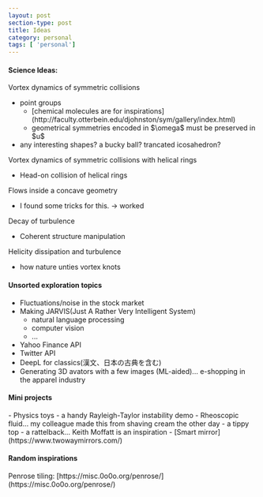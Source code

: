 ```yaml
---
layout: post
section-type: post
title: Ideas
category: personal
tags: [ 'personal']
---
```

<h4>Science Ideas:</h4>

<p>Vortex dynamics of symmetric collisions</p>

<ul>
  <li>point groups
    <ul>
      <li>[chemical molecules are for inspirations](http://faculty.otterbein.edu/djohnston/sym/gallery/index.html)</li>
      <li>geometrical symmetries encoded in $\omega$ must be preserved in $u$</li>
    </ul>
  </li>
 <li>any interesting shapes? a bucky ball? trancated icosahedron?</li>
</ul>

<p>Vortex dynamics of symmetric collisions with helical rings</p>
<ul>
 <li>Head-on collision of helical rings</li>
</ul>
<p>Flows inside a concave geometry</p>
<ul>
  <li>I found some tricks for this. -> worked</li>
</ul>

<p>Decay of turbulence</p>
<ul>
  <li>Coherent structure manipulation</li>
</ul>


<p>Helicity dissipation and turbulence</p>
<ul>
  <li>how nature unties vortex knots</li>
</ul>


<h4>Unsorted exploration topics</h4>
<ul>
  <li>Fluctuations/noise in the stock market</li>
  <li>
    Making JARVIS(Just A Rather Very Intelligent System)
    <ul>
      <li>natural language processing</li>
      <li>computer vision</li>
      <li>...</li>
    </ul>
  </li>
  <li>Yahoo Finance API</li>
  <li>Twitter API</li>
  <li>DeepL for classics(漢文、日本の古典を含む)</li>
  <li>Generating 3D avators with a few images (ML-aided)... e-shopping in the apparel industry</li>
</ul>


<h4>Mini projects</h4>
- Physics toys
  - a handy Rayleigh-Taylor instability demo
  - Rheoscopic fluid... my colleague made this from shaving cream the other day
  - a tippy top
  - a rattelback... Keith Moffatt is an inspiration
- [Smart mirror](https://www.twowaymirrors.com/)


<h4>Random inspirations</h4>
Penrose tiling: [https://misc.0o0o.org/penrose/](https://misc.0o0o.org/penrose/)